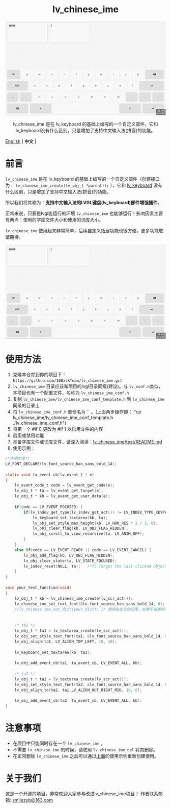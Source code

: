 



<h1 align="center"> lv_chinese_ime</h1>

<p align="center">
<img src="src/chinese_ime_demo.gif">
</p>
<p align="center">
lv_chinese_ime 是在 lv_keyboard 的基础上编写的一个自定义部件，它和 lv_keyboard没有什么区别，只是增加了支持中文输入法(拼音)的功能。
</p>


[English](README.md) | **中文** |


# 前言
`lv_chinese_ime` 是在 lv_keyboard 的基础上编写的一个自定义部件（创建接口为：  `lv_chinese_ime_create(lv_obj_t *parent));` ），它和 [lv_keyboard](https://docs.lvgl.io/master/widgets/extra/keyboard.html) 没有什么区别，只是增加了支持中文输入法(拼音)的功能。

所以我们将其称为：**支持中文输入法的LVGL键盘(lv_keyboard)部件增强插件**。

正常来说，只要是lvgl能运行的环境 `lv_chinese_ime` 也能够运行！影响因素主要有两点：使用的字库文件大小和使用的词库大小。

`lv_chinese_ime` 使用起来非常简单，后续自定义拓展功能也很方便，更多功能敬请期待。

![](/src/chinese_ime_demo.gif)


# 使用方法

1. 克隆本仓库到你的项目下： `https://github.com/100askTeam/lv_chinese_ime.git`
2. `lv_chinese_ime` 目录应该和项目的lvgl目录同级(建议)。与 `lv_conf.h`类似，本项目也有一个配置文件，名称为 `lv_chinese_ime_conf.h`
3. 复制 `lv_chinese_ime/lv_chinese_ime_conf_template.h` 到 `lv_chinese_ime` 同级的目录上
4. 将 `lv_chinese_ime_conf.h` 重命名为 `` 。(上面两步操作即： "cp lv_chinese_ime/lv_chinese_ime_conf_template.h ./lv_chinese_ime_conf.h")
5. 将第一个 #if 0 更改为 #if 1 以启用文件的内容
6. 启用或禁用功能
7. 准备字库文件或词库文件，请深入阅读：[lv_chinese_ime/test/README.md](./test/README.md)
8. 使用示例：

```c
/*声明字库*/
LV_FONT_DECLARE(lv_font_source_han_sans_bold_14);

static void ta_event_cb(lv_event_t * e)
{
    lv_event_code_t code = lv_event_get_code(e);
    lv_obj_t * ta = lv_event_get_target(e);
    lv_obj_t * kb = lv_event_get_user_data(e);

    if(code == LV_EVENT_FOCUSED) {
        if(lv_indev_get_type(lv_indev_get_act()) != LV_INDEV_TYPE_KEYPAD) {
            lv_keyboard_set_textarea(kb, ta);
            lv_obj_set_style_max_height(kb, LV_HOR_RES * 2 / 3, 0);
            lv_obj_clear_flag(kb, LV_OBJ_FLAG_HIDDEN);
            lv_obj_scroll_to_view_recursive(ta, LV_ANIM_OFF);
        }
    }
    else if(code == LV_EVENT_READY || code == LV_EVENT_CANCEL) {
        lv_obj_add_flag(kb, LV_OBJ_FLAG_HIDDEN);
        lv_obj_clear_state(ta, LV_STATE_FOCUSED);
        lv_indev_reset(NULL, ta);   /*To forget the last clicked object to make it focusable again*/
    }
}

void your_test_function(void)
{
    lv_obj_t * kb = lv_chinese_ime_create(lv_scr_act());
    lv_chinese_ime_set_text_font(&lv_font_source_han_sans_bold_14, 0);   // 使用自定义的字库
    //lv_chinese_ime_set_dict(your_dict); // 使用自定义的词库，如果不设置将使用内置词库


    /* ta1 */
    lv_obj_t * ta1 = lv_textarea_create(lv_scr_act());
    lv_obj_set_style_text_font(ta1, &lv_font_source_han_sans_bold_14, 0);   // 使用自定义的字库
    lv_obj_align(ta1, LV_ALIGN_TOP_LEFT, 10, 10);

    lv_keyboard_set_textarea(kb, ta1);

    lv_obj_add_event_cb(ta1, ta_event_cb, LV_EVENT_ALL, kb);

    /* ta2 */
    lv_obj_t * ta2 = lv_textarea_create(lv_scr_act());
    lv_obj_set_style_text_font(ta2, &lv_font_source_han_sans_bold_14, 0);   // 使用自定义的字库
    lv_obj_align_to(ta2, ta1,LV_ALIGN_OUT_RIGHT_MID, 10, 0);

    lv_obj_add_event_cb(ta2, ta_event_cb, LV_EVENT_ALL, kb);
}
```

# 注意事项
- 在项目中只能同时存在一个 `lv_chinese_ime` 。
- 不需要 `lv_chinese_ime` 的时候，请使用 `lv_chinese_ime_del` 将其删除。
- 在正常删除 `lv_chinese_ime` 之后可以通过[上面](#使用方法)的使用示例重新创建使用。


# 关于我们
这是一个开源的项目，非常欢迎大家参与改进lv_chinese_ime项目！
作者联系邮箱: smilezyb@163.com